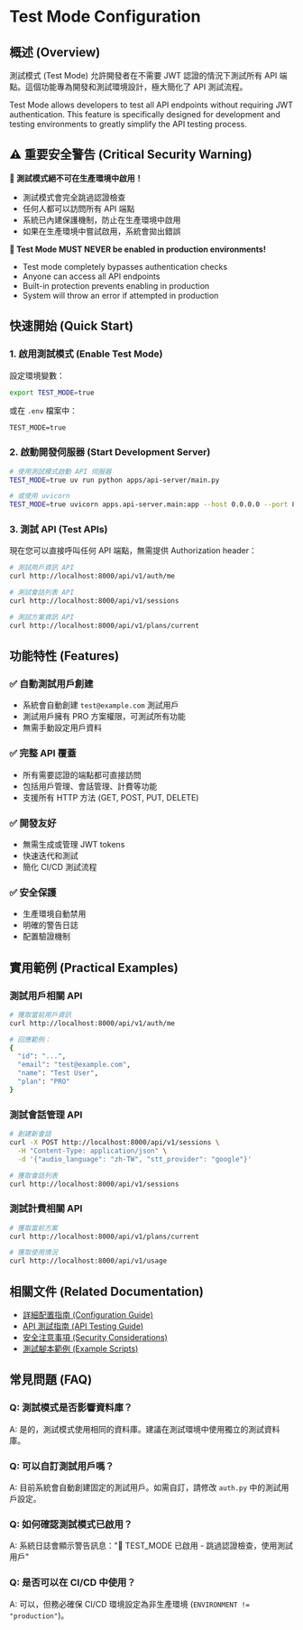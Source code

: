 # Test Mode Configuration

## 概述 (Overview)

測試模式 (Test Mode) 允許開發者在不需要 JWT 認證的情況下測試所有 API 端點。這個功能專為開發和測試環境設計，極大簡化了 API 測試流程。

Test Mode allows developers to test all API endpoints without requiring JWT authentication. This feature is specifically designed for development and testing environments to greatly simplify the API testing process.

## ⚠️ 重要安全警告 (Critical Security Warning)

**🚨 測試模式絕不可在生產環境中啟用！**

- 測試模式會完全跳過認證檢查
- 任何人都可以訪問所有 API 端點
- 系統已內建保護機制，防止在生產環境中啟用
- 如果在生產環境中嘗試啟用，系統會拋出錯誤

**🚨 Test Mode MUST NEVER be enabled in production environments!**

- Test mode completely bypasses authentication checks
- Anyone can access all API endpoints
- Built-in protection prevents enabling in production
- System will throw an error if attempted in production

## 快速開始 (Quick Start)

### 1. 啟用測試模式 (Enable Test Mode)

設定環境變數：
```bash
export TEST_MODE=true
```

或在 `.env` 檔案中：
```
TEST_MODE=true
```

### 2. 啟動開發伺服器 (Start Development Server)

```bash
# 使用測試模式啟動 API 伺服器
TEST_MODE=true uv run python apps/api-server/main.py

# 或使用 uvicorn
TEST_MODE=true uvicorn apps.api-server.main:app --host 0.0.0.0 --port 8000 --reload
```

### 3. 測試 API (Test APIs)

現在您可以直接呼叫任何 API 端點，無需提供 Authorization header：

```bash
# 測試用戶資訊 API
curl http://localhost:8000/api/v1/auth/me

# 測試會話列表 API
curl http://localhost:8000/api/v1/sessions

# 測試方案資訊 API
curl http://localhost:8000/api/v1/plans/current
```

## 功能特性 (Features)

### ✅ 自動測試用戶創建
- 系統會自動創建 `test@example.com` 測試用戶
- 測試用戶擁有 PRO 方案權限，可測試所有功能
- 無需手動設定用戶資料

### ✅ 完整 API 覆蓋
- 所有需要認證的端點都可直接訪問
- 包括用戶管理、會話管理、計費等功能
- 支援所有 HTTP 方法 (GET, POST, PUT, DELETE)

### ✅ 開發友好
- 無需生成或管理 JWT tokens
- 快速迭代和測試
- 簡化 CI/CD 測試流程

### ✅ 安全保護
- 生產環境自動禁用
- 明確的警告日誌
- 配置驗證機制

## 實用範例 (Practical Examples)

### 測試用戶相關 API
```bash
# 獲取當前用戶資訊
curl http://localhost:8000/api/v1/auth/me

# 回應範例：
{
  "id": "...",
  "email": "test@example.com",
  "name": "Test User",
  "plan": "PRO"
}
```

### 測試會話管理 API
```bash
# 創建新會話
curl -X POST http://localhost:8000/api/v1/sessions \
  -H "Content-Type: application/json" \
  -d '{"audio_language": "zh-TW", "stt_provider": "google"}'

# 獲取會話列表
curl http://localhost:8000/api/v1/sessions
```

### 測試計費相關 API
```bash
# 獲取當前方案
curl http://localhost:8000/api/v1/plans/current

# 獲取使用情況
curl http://localhost:8000/api/v1/usage
```

## 相關文件 (Related Documentation)

- [詳細配置指南 (Configuration Guide)](./test-mode-configuration.md)
- [API 測試指南 (API Testing Guide)](./api-testing-guide.md)
- [安全注意事項 (Security Considerations)](./security-considerations.md)
- [測試腳本範例 (Example Scripts)](./examples/)

## 常見問題 (FAQ)

### Q: 測試模式是否影響資料庫？
A: 是的，測試模式使用相同的資料庫。建議在測試環境中使用獨立的測試資料庫。

### Q: 可以自訂測試用戶嗎？
A: 目前系統會自動創建固定的測試用戶。如需自訂，請修改 `auth.py` 中的測試用戶設定。

### Q: 如何確認測試模式已啟用？
A: 系統日誌會顯示警告訊息："🚨 TEST_MODE 已啟用 - 跳過認證檢查，使用測試用戶"

### Q: 是否可以在 CI/CD 中使用？
A: 可以，但務必確保 CI/CD 環境設定為非生產環境 (`ENVIRONMENT != "production"`)。